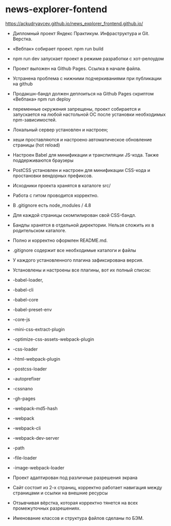 # news-explorer-fontend

https://ackudryavcev.github.io/news_explorer_frontend.github.io/

* Дипломный проект Яндекс Практикум. Инфраструктура и Git. Верстка.

* «Вебпак» собирает проект. npm run build

* npm run dev запускает проект в режиме разработки с хот-релоудом

* Проект выложен на Github Pages. Сcылка в начале файла.

* Устранена проблема с нижними подчеркиваниями при публикации на github

* Продакшн-бандл должен деплоиться на Github Pages скриптом «Вебпака» npm run deploy

* переменные окружения запрещены, проект собирается и запускается на любой настольной OC после установки необходимых npm-зависимостей.

* Локальный сервер установлен и настроен;

* хеши проставляются и настроено автоматическое обновление страницы (hot reload)

* Настроен Babel для минификации и транспиляции JS-кода. Также поддерживаются браузеры

* PostCSS установлен и настроен для минификации CSS-кода и простановки вендорных префиксов.

*  Исходники проекта хранятся в каталоге src/

* Работа с гитом проводится корректно.

* В .gitignore есть node_modules / 4.8

* Для каждой страницы скомпилирован свой CSS-бандл.

* Бандлы хранятся в отдельной директории. Нельзя сложить их в родительском каталоге.

* Полно и корректно оформлен README.md.

* .gitignore содержит все необходимые каталоги и файлы

* У каждого установленного плагина зафиксирована версия.

* Установлены и настроены все плагины, вот их полный список:

* -babel-loader,
* -babel-cli
* -babel-core
* -babel-preset-env
* -core-js
* -mini-css-extract-plugin
* -optimize-css-assets-webpack-plugin
* -css-loader
* -html-webpack-plugin
* -postcss-loader
* -autoprefixer
* -cssnano
* -gh-pages
* -webpack-md5-hash
* -webpack
* -webpack-cli
* -webpack-dev-server
* -path
* -file-loader
* -image-webpack-loader

* Проект адаптирован под различные разрешения экрана

* Сайт состоит из 2-х страниц, корректно работает навигация между страницами и ссылки на внешние ресурсы

* Отзывчивая вёрстка, которая корректно тянется на всех промежуточных разрешениях.

* Именование классов и структура файлов сделаны по БЭМ.


